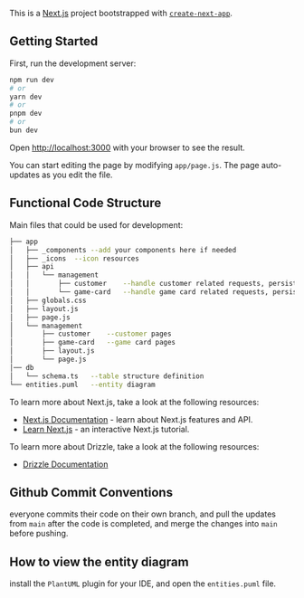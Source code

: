 This is a [Next.js](https://nextjs.org) project bootstrapped with [`create-next-app`](https://github.com/vercel/next.js/tree/canary/packages/create-next-app).

## Getting Started

First, run the development server:

```bash
npm run dev
# or
yarn dev
# or
pnpm dev
# or
bun dev
```

Open [http://localhost:3000](http://localhost:3000) with your browser to see the result.

You can start editing the page by modifying `app/page.js`. The page auto-updates as you edit the file.


## Functional Code Structure
Main files that could be used for development:
```bash
├── app
│   ├── _components --add your components here if needed
│   ├── _icons  --icon resources
│   ├── api
│   │   └── management
│   │       ├── customer    --handle customer related requests, persist data
│   │       └── game-card   --handle game card related requests, persist data
│   ├── globals.css
│   ├── layout.js
│   ├── page.js
│   └── management
│       ├── customer    --customer pages
│       ├── game-card   --game card pages
│       ├── layout.js
│       └── page.js
│── db
│   └── schema.ts   --table structure definition
└── entities.puml   --entity diagram
```

To learn more about Next.js, take a look at the following resources:

- [Next.js Documentation](https://nextjs.org/docs) - learn about Next.js features and API.
- [Learn Next.js](https://nextjs.org/learn) - an interactive Next.js tutorial.

To learn more about Drizzle, take a look at the following resources:

- [Drizzle Documentation](https://orm.drizzle.team/docs/introduction)

## Github Commit Conventions
everyone commits their code on their own branch, and pull the updates from `main` after the code is completed, and merge the changes into `main` before pushing.

## How to view the entity diagram
install the `PlantUML` plugin for your IDE, and open the `entities.puml` file.